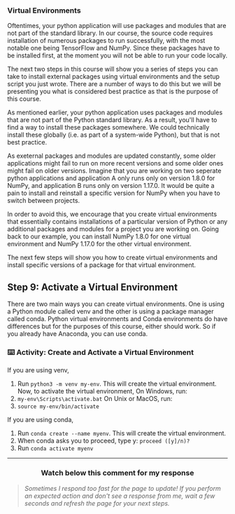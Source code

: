 ### Virtual Environments

Oftentimes, your python application will use packages and modules that are not part of the standard library. In our course, the source code requires installation of numerous packages to run successfully, with the most notable one being TensorFlow and NumPy. Since these packages have to be installed first, at the moment you will not be able to run your code locally.

The next two steps in this course will show you a series of steps you can take to install external packages using virtual environments and the setup script you just wrote. There are a number of ways to do this but we will be presenting you what is considered best practice as that is the purpose of this course.

As mentioned earlier, your python application uses packages and modules that are not part of the Python standard library. As a result, you'll have to find a way to install these packages somewhere. We could technically install these globally (i.e. as part of a system-wide Python), but that is not best practice. 

As exeternal packages and modules are updated constantly, some older applications might fail to run on more recent versions and some older ones might fail on older versions. Imagine that you are working on two seperate python applications and application A only runs only on version 1.8.0 for NumPy, and application B runs only on version 1.17.0. It would be quite a pain to install and reinstall a specific version for NumPy when you have to switch between projects.

In order to avoid this, we encourage that you create virtual environments that essentially contains installations of a particular version of Python or any additional packages and modules for a project you are working on. Going back to our example, you can install NumPy 1.8.0 for one virtual environment and NumPy 1.17.0 for the other virtual environment.

The next few steps will show you how to create virtual environments and install specific versions of a package for that virtual environment.

## Step 9: Activate a Virtual Environment 

There are two main ways you can create virtual environments. One is using a Python module called venv and the other is using a package manager called conda. Python virtual environments and Conda environments do have differences but for the purposes of this course, either should work. So if you already have Anaconda, you can use conda.

### :keyboard: Activity: Create and Activate a Virtual Environment

If you are using venv,
1. Run ```python3 -m venv my-env```. This will create the virtual environment.
Now, to activate the virtual environment,
On Windows, run:
2. ```my-env\Scripts\activate.bat```
On Unix or MacOS, run:
2. ```source my-env/bin/activate```

If you are using conda,
1. Run ```conda create --name myenv```. This will create the virtual environment.
2. When conda asks you to proceed, type y: ```proceed ([y]/n)?```
3. Run ```conda activate myenv```

</details>
<hr>
<h3 align="center">Watch below this comment for my response</h3>

> _Sometimes I respond too fast for the page to update! If you perform an expected action and don't see a response from me, wait a few seconds and refresh the page for your next steps._
